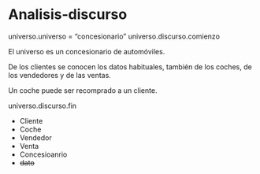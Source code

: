 # Analisis-discurso
universo.universo = “concesionario”
universo.discurso.comienzo

El universo es un concesionario de automóviles.

De los clientes se conocen los datos habituales, también de los coches, de los vendedores y de las ventas.

Un coche puede ser recomprado a un cliente.

universo.discurso.fin

- Cliente
- Coche
- Vendedor
- Venta
- Concesioanrio
- ~~dato~~
